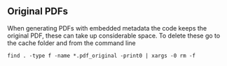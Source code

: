 ## Original PDFs ##

When generating PDFs with embedded metadata the code keeps the original PDF, these can take up considerable space. To delete these go to the cache folder and from the command line

```
find . -type f -name *.pdf_original -print0 | xargs -0 rm -f
```
